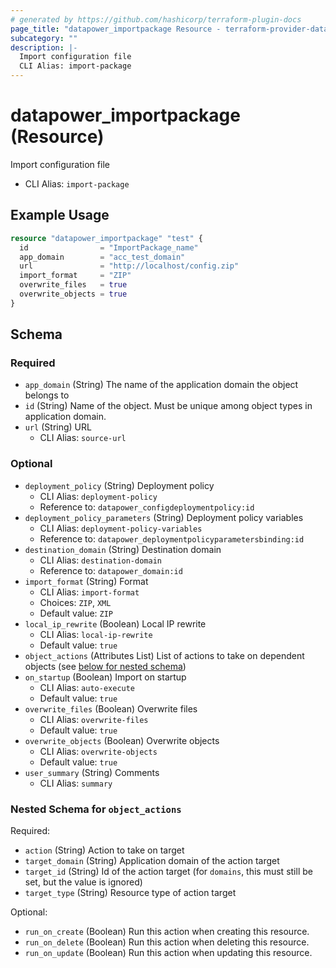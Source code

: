 ```yaml
---
# generated by https://github.com/hashicorp/terraform-plugin-docs
page_title: "datapower_importpackage Resource - terraform-provider-datapower"
subcategory: ""
description: |-
  Import configuration file
  CLI Alias: import-package
---
```


# datapower_importpackage (Resource)

Import configuration file
  - CLI Alias: `import-package`

## Example Usage

```terraform
resource "datapower_importpackage" "test" {
  id                = "ImportPackage_name"
  app_domain        = "acc_test_domain"
  url               = "http://localhost/config.zip"
  import_format     = "ZIP"
  overwrite_files   = true
  overwrite_objects = true
}
```

<!-- schema generated by tfplugindocs -->
## Schema

### Required

- `app_domain` (String) The name of the application domain the object belongs to
- `id` (String) Name of the object. Must be unique among object types in application domain.
- `url` (String) URL
  - CLI Alias: `source-url`

### Optional

- `deployment_policy` (String) Deployment policy
  - CLI Alias: `deployment-policy`
  - Reference to: `datapower_configdeploymentpolicy:id`
- `deployment_policy_parameters` (String) Deployment policy variables
  - CLI Alias: `deployment-policy-variables`
  - Reference to: `datapower_deploymentpolicyparametersbinding:id`
- `destination_domain` (String) Destination domain
  - CLI Alias: `destination-domain`
  - Reference to: `datapower_domain:id`
- `import_format` (String) Format
  - CLI Alias: `import-format`
  - Choices: `ZIP`, `XML`
  - Default value: `ZIP`
- `local_ip_rewrite` (Boolean) Local IP rewrite
  - CLI Alias: `local-ip-rewrite`
  - Default value: `true`
- `object_actions` (Attributes List) List of actions to take on dependent objects (see [below for nested schema](#nestedatt--object_actions))
- `on_startup` (Boolean) Import on startup
  - CLI Alias: `auto-execute`
  - Default value: `true`
- `overwrite_files` (Boolean) Overwrite files
  - CLI Alias: `overwrite-files`
  - Default value: `true`
- `overwrite_objects` (Boolean) Overwrite objects
  - CLI Alias: `overwrite-objects`
  - Default value: `true`
- `user_summary` (String) Comments
  - CLI Alias: `summary`

<a id="nestedatt--object_actions"></a>
### Nested Schema for `object_actions`

Required:

- `action` (String) Action to take on target
- `target_domain` (String) Application domain of the action target
- `target_id` (String) Id of the action target (for `domains`, this must still be set, but the value is ignored)
- `target_type` (String) Resource type of action target

Optional:

- `run_on_create` (Boolean) Run this action when creating this resource.
- `run_on_delete` (Boolean) Run this action when deleting this resource.
- `run_on_update` (Boolean) Run this action when updating this resource.
